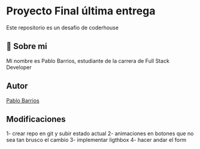 
# Proyecto Final última entrega

Este repositorio es un desafio de coderhouse



## 🚀 Sobre mi
Mi nombre es Pablo Barrios, estudiante de la carrera de Full Stack Developer

  
## Autor

[Pablo Barrios](https://www.github.com/p-barrios)

## Modificaciones

1- crear repo en git y subir estado actual
2- animaciones en botones que no sea tan brusco el cambio
3- implementar ligthbox
4- hacer andar el form
